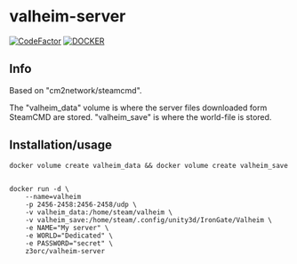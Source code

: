 
# valheim-server
[![CodeFactor](https://www.codefactor.io/repository/github/z3orc/valheim-docker/badge?s=0b15f0fd5dd1b957a196eef9b539e00046a17d9d)](https://www.codefactor.io/repository/github/z3orc/valheim-docker)  [![DOCKER](https://github.com/z3orc/valheim-docker/actions/workflows/docker-image.yml/badge.svg)](https://github.com/z3orc/valheim-docker/actions/workflows/docker-image.yml)

## Info
Based on "cm2network/steamcmd".

The "valheim_data" volume is where the server files downloaded form SteamCMD are stored. "valheim_save" is where the world-file is stored.

## Installation/usage

```
docker volume create valheim_data && docker volume create valheim_save


docker run -d \
    --name=valheim
    -p 2456-2458:2456-2458/udp \
    -v valheim_data:/home/steam/valheim \
    -v valheim_save:/home/steam/.config/unity3d/IronGate/Valheim \
    -e NAME="My server" \
    -e WORLD="Dedicated" \
    -e PASSWORD="secret" \
    z3orc/valheim-server
```
